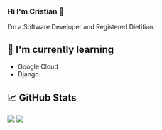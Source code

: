 ### Hi I'm Cristian 👋

I'm a Software Developer and Registered Dietitian.

## 🌱 I'm currently learning
 
- Google Cloud
- Django

## 📈 GitHub Stats 
<img align="center" src="https://github-readme-stats.vercel.app/api/?username=cristianordonez&theme=nightowl&hide=stars,issues&show_icons=true" />
<img align="center" src="https://github-readme-stats.vercel.app/api/top-langs/?username=cristianordonez&theme=nightowl&compact=true" />

